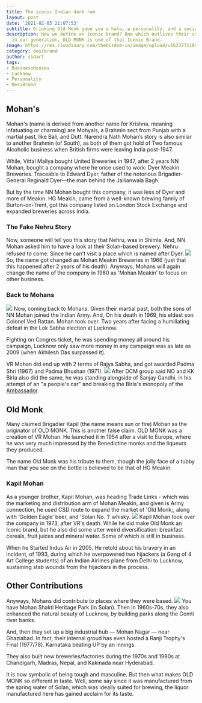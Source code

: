 ```yaml
---
title: The iconic Indian dark rum
layout: post
date: '2021-02-05 21:07:53'
subtitle: Drinking Old Monk gave you a halo, a personality, and a social standing.
description: How we define an iconic brand? One which outlives their creators. And,
  in our generation, OLD MONK is one of that Iconic Brand.
image: https://res.cloudinary.com/thebizdom-in/image/upload/v1623771189/oldMonk_ck78zi.png
category: desibrand
author: sidart
tags:
- BusinessHouses
- Lucknow
- Personality
- DesiBrand
---
```


## Mohan's
Mohan's (name is derived from another name for Krishna, meaning infatuating or charming) are Mohyals, a Brahmin sect from Punjab with a martial past, like Bali, and Dutt. Narendra Nath Mohan’s story is also similar to another Brahmin (of South), as both of them got hold of Two famous Alcoholic business when British firms were leaving India post-1947.

While, Vittal Mallya bought United Breweries in 1947, after 2 years NN Mohan, bought a company where he once used to work: Dyer Meakin Breweries. Traceable to Edward Dyer, father of the notorious Brigadier-General Reginald Dyer—the man behind the Jallianwala Bagh.

But by the time NN Mohan bought this company, it was less of Dyer and more of Meakin. HG Meakin, came from a well-known brewing family of Burton-on-Trent, got this company listed on London Stock Exchange and expanded breweries across India.

### The Fake Nehru Story
Now, someone will tell you this story that Nehru, was in Shimla. And, NN Mohan asked him to have a look at their Solan-based brewery. Nehru refused to come. Since he can't visit a place which is named after Dyer.
![](https://pbs.twimg.com/media/EtemDIHXcAUGwNS?format=png&name=360x360)
So, the name got changed as Mohan Meakin Breweries in 1966 (just that this happened after 2 years of his death). Anyways, Mohans will again change the name of the company in 1980 as 'Mohan Meakin' to focus on other business.

### Back to Mohans
![](https://pbs.twimg.com/media/EtemBHcWYAM1IPD?format=jpg&name=small)
Now, coming back to Mohans. Given their martial past, both the sons of NN Mohan joined the Indian Army. And, On his death in 1969, his eldest son Colonel Ved Rattan. Mohan took over. Two years after facing a humiliating defeat in the Lok Sabha election at Lucknow.

Fighting on Congres ticket, he was spending money all around his campaign, Lucknow only saw more money in any campaign was as late as 2009 (when Akhilesh Das surpassed it).

VR Mohan did end up with 2 terms of  Rajya Sabha, and got awarded Padma Shri (1967) and Padma Bhushan (1971). 
![](https://pbs.twimg.com/media/EtemEJDXIAISKjn?format=png&name=small)
After DCM group said NO and KK Birla also did the same, he was standing alongside of Sanjay Gandhi, in his attempt of an "a people's car" and breaking the Birla's monopoly of the [Ambassador](https://www.thebizdom.in/hindustan-motors-the-iconic-and-historic-car-makers/).

## Old Monk

Many claimed Brigadier Kapil (the name means sun or fire) Mohan as the originator of OLD MONK. This is another false claim. OLD MONK was a creation of VR Mohan. He launched it in 1954 after a visit to Europe, where he was very much impressed by the Benedictine monks and the liqueurs they produced.

The name Old Monk was his tribute to them, though the jolly face of a tubby man that you see on the bottle is believed to be that of HG Meakin.

### Kapil Mohan

As a younger brother, Kapil Mohan, was heading Trade Links - which was the marketing and distribution arm of Mohan Meakin, and given is Army connection, he used CSD route to expand the market of 'Old Monk;, along with ‘Golden Eagle’ beer, and ‘Solan No. 1’ whisky.
![](https://pbs.twimg.com/media/EtemFV5WYAM0Hpf?format=png&name=small)
Kapil Mohan took over the company in 1973, after VR's death. While he did make Old Monk an Iconic brand, but he also did some utter weird diversification: breakfast cereals, fruit juices and mineral water. Some of which is still in business.

When he Started Indus Air in 2005. He retold about his bravery in an incident, of 1993, during which he overpowered two hijackers (a Gang of 4 Art College students) of an Indian Airlines plane from Delhi to Lucknow, sustaining stab wounds from the hijackers in the process.

## Other Contributions
Anyways, Mohans did contribute to places where they were based. 
![](https://pbs.twimg.com/media/EtemGOeXcAIirhr?format=jpg&name=small)
You have Mohan Shakti Heritage Park (in Solan). Then in 1960s-70s, they also enhanced the natural beauty of Lucknow, by building parks along the Gomti river banks.

And, then they set up a big industrial hub — Mohan Nagar — near Ghaziabad. In fact, their internal groud has even hosted a Ranji Trophy's Final (1977/78). Karnataka beating UP by an innings.

They also built new breweries/factories during the 1970s and 1980s at Chandigarh, Madras, Nepal, and Kakinada near Hyderabad.

It is now symbolic of being tough and masculine. But then what makes OLD MONK so different in taste. Well, some say since it was manufactured from the spring water of Solan, which was ideally suited for brewing, the liquor manufactured here has gained acclaim for its taste.
